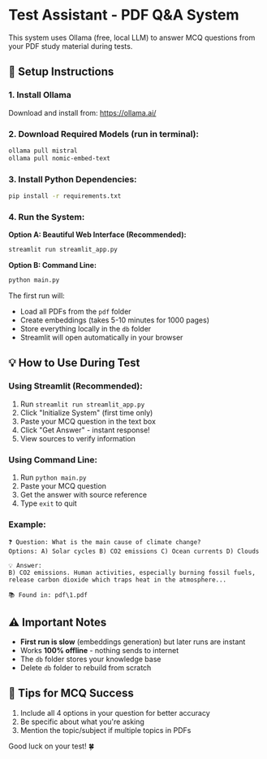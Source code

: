 # Test Assistant - PDF Q&A System



This system uses Ollama (free, local LLM) to answer MCQ questions from your PDF study material during tests.

## 🚀 Setup Instructions

### 1. Install Ollama
Download and install from: https://ollama.ai/

### 2. Download Required Models (run in terminal):
```bash
ollama pull mistral
ollama pull nomic-embed-text
```

### 3. Install Python Dependencies:
```bash
pip install -r requirements.txt
```

### 4. Run the System:

**Option A: Beautiful Web Interface (Recommended):**
```bash
streamlit run streamlit_app.py
```

**Option B: Command Line:**
```bash
python main.py
```

The first run will:
- Load all PDFs from the `pdf` folder
- Create embeddings (takes 5-10 minutes for 1000 pages)
- Store everything locally in the `db` folder
- Streamlit will open automatically in your browser

## 💡 How to Use During Test

### Using Streamlit (Recommended):
1. Run `streamlit run streamlit_app.py`
2. Click "Initialize System" (first time only)
3. Paste your MCQ question in the text box
4. Click "Get Answer" - instant response!
5. View sources to verify information

### Using Command Line:
1. Run `python main.py`
2. Paste your MCQ question
3. Get the answer with source reference
4. Type `exit` to quit

### Example:
```
❓ Question: What is the main cause of climate change?
Options: A) Solar cycles B) CO2 emissions C) Ocean currents D) Clouds

💡 Answer:
B) CO2 emissions. Human activities, especially burning fossil fuels, release carbon dioxide which traps heat in the atmosphere...

📚 Found in: pdf\1.pdf
```

## ⚠️ Important Notes

- **First run is slow** (embeddings generation) but later runs are instant
- Works **100% offline** - nothing sends to internet
- The `db` folder stores your knowledge base
- Delete `db` folder to rebuild from scratch

## 🎯 Tips for MCQ Success

1. Include all 4 options in your question for better accuracy
2. Be specific about what you're asking
3. Mention the topic/subject if multiple topics in PDFs

Good luck on your test! 🍀
